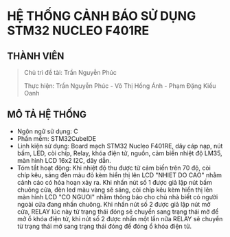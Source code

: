 # HỆ THỐNG CẢNH BÁO SỬ DỤNG STM32 NUCLEO F401RE

## THÀNH VIÊN
> Chủ trì đề tài: Trần Nguyễn Phúc
> 
> Thực hiện: Trần Nguyễn Phúc - Võ Thị Hồng Ánh - Phạm Đặng Kiều Oanh
## MÔ TẢ HỆ THỐNG
- Ngôn ngữ sử dụng: C
- Phần mềm: STM32CubeIDE
- Linh kiện sử dụng: Board mạch STM32 Nucleo F401RE, dây cáp nạp, nút bấm, LED, còi chíp, Relay, khóa điện tử, nguồn, cảm biến nhiệt độ LM35, màn hình LCD 16x2 I2C, dây dẫn.
- Tóm tắt hoạt động: Khi nhiệt độ thu được từ cảm biến trên 70 độ, còi chíp kêu, sáng đèn màu đỏ kèm hiển thị lên LCD "NHIET DO CAO" nhằm cảnh cáo có hỏa hoạn xảy ra.
Khi nhấn nút số 1 được giả lập nút bấm chuông cửa, đèn led màu vàng sẽ sáng, còi chíp kêu kèm hiển thị lên màn hình LCD "CO NGUOI" nhằm thông báo cho chủ nhà biết có người ngoài cửa đang nhấn chuông.
Khi nhấn nút số 2 được giả lập nút mở cửa, RELAY lúc này từ trạng thái đóng sẽ chuyển sang trạng thái mở để mở ổ khóa điện tử, khi nút số 2 được nhấn một lần nữa RELAY sẽ chuyển từ trạng thái mở sang trạng thái đóng để đóng ổ khóa điện tử.
